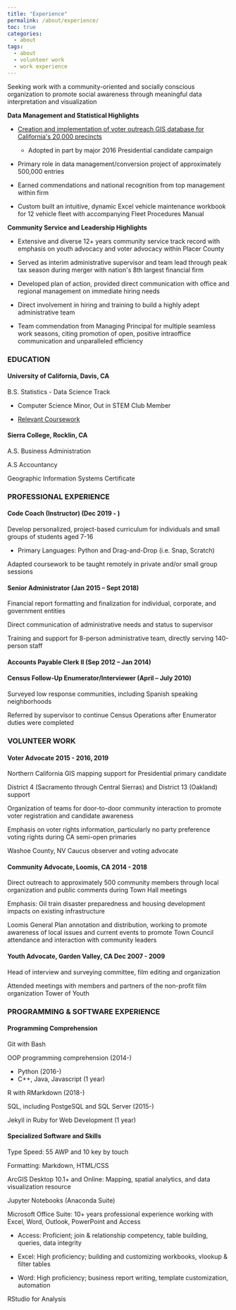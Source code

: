 ```yaml
---
title: "Experience"
permalink: /about/experience/
toc: true
categories: 
  - about
tags: 
  - about
  - volunteer work
  - work experience
---
```


Seeking work with a community-oriented and socially conscious organization to promote social awareness through meaningful data interpretation and visualization

**Data Management and Statistical Highlights**

-   [Creation and implementation of voter outreach GIS database for California's 20,000 precincts](https://jeslacourse.github.io/ccmproject/)
    

	-   Adopted in part by major 2016 Presidential candidate campaign
    

-   Primary role in data management/conversion project of approximately 500,000 entries
    

-   Earned commendations and national recognition from top management within firm
    

-   Custom built an intuitive, dynamic Excel vehicle maintenance workbook for 12 vehicle fleet with accompanying Fleet Procedures Manual
    

**Community Service and Leadership Highlights**

-   Extensive and diverse 12+ years community service track record with emphasis on youth advocacy and voter advocacy within Placer County
    
-   Served as interim administrative supervisor and team lead through peak tax season during merger with nation's 8th largest financial firm
    

-   Developed plan of action, provided direct communication with office and regional management on immediate hiring needs
    
-   Direct involvement in hiring and training to build a highly adept administrative team
    

-   Team commendation from Managing Principal for multiple seamless work seasons, citing promotion of open, positive intraoffice communication and unparalleled efficiency
    

### EDUCATION

#### University of California, Davis, CA

B.S. Statistics - Data Science Track    

-   Computer Science Minor, Out in STEM Club Member
    
-   [Relevant Coursework](/about/coursework/)
    

#### Sierra College, Rocklin, CA

A.S. Business Administration
    
A.S Accountancy
 
Geographic Information Systems Certificate 

### PROFESSIONAL EXPERIENCE

#### Code Coach (Instructor) (Dec 2019 - )

Develop personalized, project-based curriculum for individuals and small groups of students aged 7-16
- Primary Languages: Python and Drag-and-Drop (i.e. Snap, Scratch)  

Adapted coursework to be taught remotely in private and/or small group sessions

#### Senior Administrator (Jan 2015 – Sept 2018)

Financial report formatting and finalization for individual, corporate, and government entities
    
Direct communication of administrative needs and status to supervisor
    
Training and support for 8-person administrative team, directly serving 140-person staff
    

#### Accounts Payable Clerk II (Sep 2012 – Jan 2014)
  
#### Census Follow-Up Enumerator/Interviewer (April – July 2010)

Surveyed low response communities, including Spanish speaking neighborhoods  
    
Referred by supervisor to continue Census Operations after Enumerator duties were completed
    

### VOLUNTEER WORK

#### Voter Advocate 2015 - 2016, 2019

Northern California GIS mapping support for Presidential primary candidate
    
District 4 (Sacramento through Central Sierras) and District 13 (Oakland) support
    
Organization of teams for door-to-door community interaction to promote voter registration and candidate awareness
    
Emphasis on voter rights information, particularly no party preference voting rights during CA semi-open primaries    

Washoe County, NV Caucus observer and voting advocate
    

#### Community Advocate, Loomis, CA 2014 - 2018

Direct outreach to approximately 500 community members through local organization and public comments during Town Hall meetings
    
Emphasis: Oil train disaster preparedness and housing development impacts on existing infrastructure
    
Loomis General Plan annotation and distribution, working to promote awareness of local issues and current events to promote Town Council attendance and interaction with community leaders
    

#### Youth Advocate, Garden Valley, CA Dec 2007 - 2009

Head of interview and surveying committee, film editing and organization
    
Attended meetings with members and partners of the non-profit film organization Tower of Youth
    

### PROGRAMMING & SOFTWARE EXPERIENCE

#### Programming Comprehension
Git with Bash

OOP programming comprehension (2014-)
    
-   Python (2016-)
-   C++, Java, Javascript (1 year)

R with RMarkdown (2018-)
    
SQL, including PostgeSQL and SQL Server (2015-)

Jekyll in Ruby for Web Development (1 year)

#### Specialized Software and Skills
Type Speed: 55 AWP and 10 key by touch

Formatting: Markdown, HTML/CSS

ArcGIS Desktop 10.1+ and Online: Mapping, spatial analytics, and data visualization resource

Jupyter Notebooks (Anaconda Suite)

Microsoft Office Suite: 10+ years professional experience working with Excel, Word, Outlook, PowerPoint and Access

-   Access: Proficient; join & relationship competency, table building, queries, data integrity

-   Excel: High proficiency; building and customizing workbooks, vlookup & filter tables

-   Word: High proficiency; business report writing, template customization, automation
    
RStudio for Analysis

    



